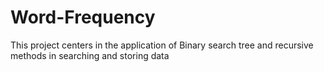 # Word-Frequency
This project centers in the application of Binary search tree and recursive methods in searching and storing data
